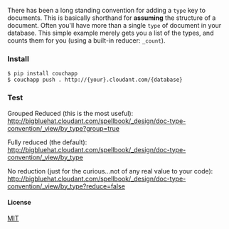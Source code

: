 There has been a long standing convention for adding a `type` key to documents.
This is basically shorthand for **assuming** the structure of a document. Often
you'll have more than a single `type` of document in your database. This simple
example merely gets you a list of the types, and counts them for you (using a
built-in reducer: `_count`).

### Install

    $ pip install couchapp
    $ couchapp push . http://{your}.cloudant.com/{database}

### Test

Grouped Reduced (this is the most useful):
http://bigbluehat.cloudant.com/spellbook/_design/doc-type-convention/_view/by_type?group=true

Fully reduced (the default):
http://bigbluehat.cloudant.com/spellbook/_design/doc-type-convention/_view/by_type

No reduction (just for the curious...not of any real value to your code):
http://bigbluehat.cloudant.com/spellbook/_design/doc-type-convention/_view/by_type?reduce=false


#### License
[MIT](http://choosealicense.com/licenses/mit)
